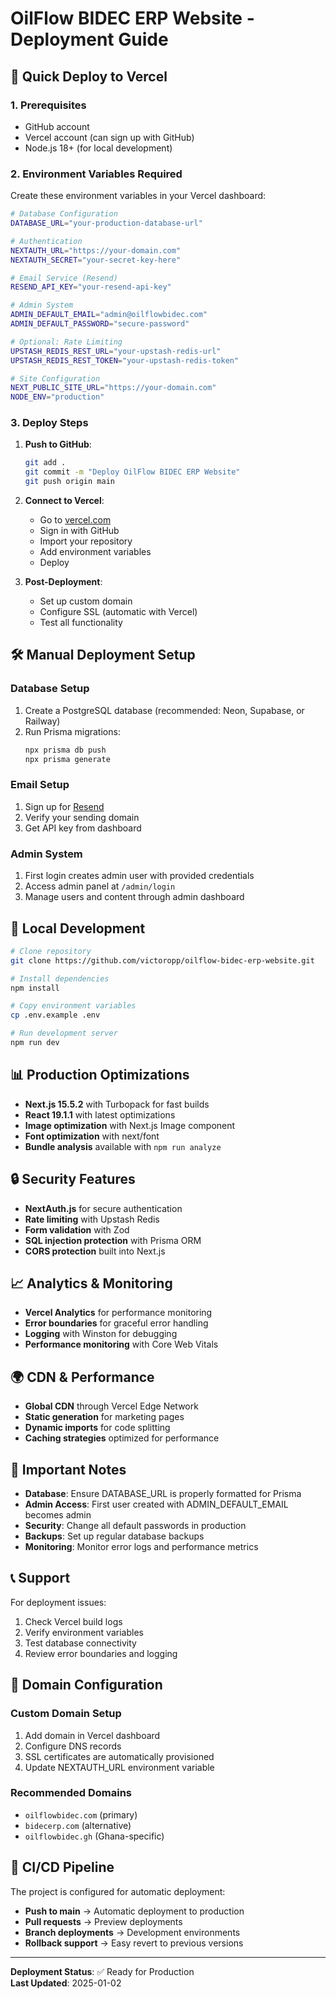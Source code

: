 # OilFlow BIDEC ERP Website - Deployment Guide

## 🚀 Quick Deploy to Vercel

### 1. Prerequisites
- GitHub account 
- Vercel account (can sign up with GitHub)
- Node.js 18+ (for local development)

### 2. Environment Variables Required

Create these environment variables in your Vercel dashboard:

```bash
# Database Configuration
DATABASE_URL="your-production-database-url"

# Authentication
NEXTAUTH_URL="https://your-domain.com"
NEXTAUTH_SECRET="your-secret-key-here"

# Email Service (Resend)
RESEND_API_KEY="your-resend-api-key"

# Admin System
ADMIN_DEFAULT_EMAIL="admin@oilflowbidec.com"
ADMIN_DEFAULT_PASSWORD="secure-password"

# Optional: Rate Limiting
UPSTASH_REDIS_REST_URL="your-upstash-redis-url"
UPSTASH_REDIS_REST_TOKEN="your-upstash-redis-token"

# Site Configuration
NEXT_PUBLIC_SITE_URL="https://your-domain.com"
NODE_ENV="production"
```

### 3. Deploy Steps

1. **Push to GitHub**:
   ```bash
   git add .
   git commit -m "Deploy OilFlow BIDEC ERP Website"
   git push origin main
   ```

2. **Connect to Vercel**:
   - Go to [vercel.com](https://vercel.com)
   - Sign in with GitHub
   - Import your repository
   - Add environment variables
   - Deploy

3. **Post-Deployment**:
   - Set up custom domain
   - Configure SSL (automatic with Vercel)
   - Test all functionality

## 🛠️ Manual Deployment Setup

### Database Setup
1. Create a PostgreSQL database (recommended: Neon, Supabase, or Railway)
2. Run Prisma migrations:
   ```bash
   npx prisma db push
   npx prisma generate
   ```

### Email Setup
1. Sign up for [Resend](https://resend.com)
2. Verify your sending domain
3. Get API key from dashboard

### Admin System
1. First login creates admin user with provided credentials
2. Access admin panel at `/admin/login`
3. Manage users and content through admin dashboard

## 🔧 Local Development

```bash
# Clone repository
git clone https://github.com/victoropp/oilflow-bidec-erp-website.git

# Install dependencies
npm install

# Copy environment variables
cp .env.example .env

# Run development server
npm run dev
```

## 📊 Production Optimizations

- **Next.js 15.5.2** with Turbopack for fast builds
- **React 19.1.1** with latest optimizations
- **Image optimization** with Next.js Image component
- **Font optimization** with next/font
- **Bundle analysis** available with `npm run analyze`

## 🔒 Security Features

- **NextAuth.js** for secure authentication
- **Rate limiting** with Upstash Redis
- **Form validation** with Zod
- **SQL injection protection** with Prisma ORM
- **CORS protection** built into Next.js

## 📈 Analytics & Monitoring

- **Vercel Analytics** for performance monitoring
- **Error boundaries** for graceful error handling
- **Logging** with Winston for debugging
- **Performance monitoring** with Core Web Vitals

## 🌍 CDN & Performance

- **Global CDN** through Vercel Edge Network
- **Static generation** for marketing pages
- **Dynamic imports** for code splitting
- **Caching strategies** optimized for performance

## 🚨 Important Notes

- **Database**: Ensure DATABASE_URL is properly formatted for Prisma
- **Admin Access**: First user created with ADMIN_DEFAULT_EMAIL becomes admin
- **Security**: Change all default passwords in production
- **Backups**: Set up regular database backups
- **Monitoring**: Monitor error logs and performance metrics

## 📞 Support

For deployment issues:
1. Check Vercel build logs
2. Verify environment variables
3. Test database connectivity
4. Review error boundaries and logging

## 🎯 Domain Configuration

### Custom Domain Setup
1. Add domain in Vercel dashboard
2. Configure DNS records
3. SSL certificates are automatically provisioned
4. Update NEXTAUTH_URL environment variable

### Recommended Domains
- `oilflowbidec.com` (primary)
- `bidecerp.com` (alternative)
- `oilflowbidec.gh` (Ghana-specific)

## 🔄 CI/CD Pipeline

The project is configured for automatic deployment:
- **Push to main** → Automatic deployment to production
- **Pull requests** → Preview deployments
- **Branch deployments** → Development environments
- **Rollback support** → Easy revert to previous versions

---

**Deployment Status**: ✅ Ready for Production  
**Last Updated**: 2025-01-02